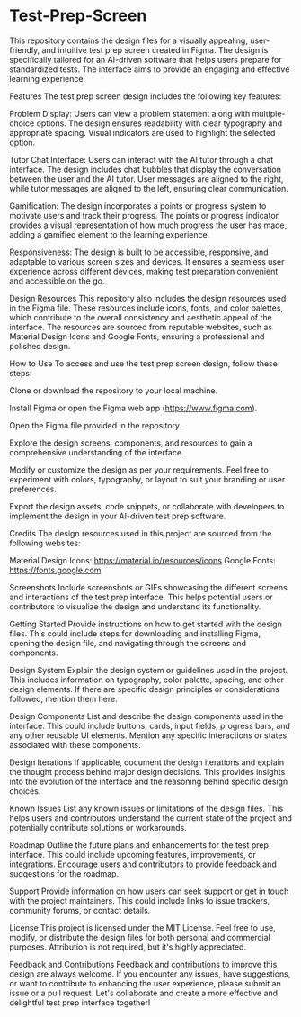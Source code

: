 # Test-Prep-Screen

This repository contains the design files for a visually appealing, user-friendly, and intuitive test prep screen created in Figma. The design is specifically tailored for an AI-driven software that helps users prepare for standardized tests. The interface aims to provide an engaging and effective learning experience.

Features
The test prep screen design includes the following key features:

Problem Display: Users can view a problem statement along with multiple-choice options. The design ensures readability with clear typography and appropriate spacing. Visual indicators are used to highlight the selected option.

Tutor Chat Interface: Users can interact with the AI tutor through a chat interface. The design includes chat bubbles that display the conversation between the user and the AI tutor. User messages are aligned to the right, while tutor messages are aligned to the left, ensuring clear communication.

Gamification: The design incorporates a points or progress system to motivate users and track their progress. The points or progress indicator provides a visual representation of how much progress the user has made, adding a gamified element to the learning experience.

Responsiveness: The design is built to be accessible, responsive, and adaptable to various screen sizes and devices. It ensures a seamless user experience across different devices, making test preparation convenient and accessible on the go.

Design Resources
This repository also includes the design resources used in the Figma file. These resources include icons, fonts, and color palettes, which contribute to the overall consistency and aesthetic appeal of the interface. The resources are sourced from reputable websites, such as Material Design Icons and Google Fonts, ensuring a professional and polished design.

How to Use
To access and use the test prep screen design, follow these steps:

Clone or download the repository to your local machine.

Install Figma or open the Figma web app (https://www.figma.com).

Open the Figma file provided in the repository.

Explore the design screens, components, and resources to gain a comprehensive understanding of the interface.

Modify or customize the design as per your requirements. Feel free to experiment with colors, typography, or layout to suit your branding or user preferences.

Export the design assets, code snippets, or collaborate with developers to implement the design in your AI-driven test prep software.

Credits
The design resources used in this project are sourced from the following websites:

Material Design Icons: https://material.io/resources/icons
Google Fonts: https://fonts.google.com

Screenshots
Include screenshots or GIFs showcasing the different screens and interactions of the test prep interface. This helps potential users or contributors to visualize the design and understand its functionality.

Getting Started
Provide instructions on how to get started with the design files. This could include steps for downloading and installing Figma, opening the design file, and navigating through the screens and components.

Design System
Explain the design system or guidelines used in the project. This includes information on typography, color palette, spacing, and other design elements. If there are specific design principles or considerations followed, mention them here.

Design Components
List and describe the design components used in the interface. This could include buttons, cards, input fields, progress bars, and any other reusable UI elements. Mention any specific interactions or states associated with these components.

Design Iterations
If applicable, document the design iterations and explain the thought process behind major design decisions. This provides insights into the evolution of the interface and the reasoning behind specific design choices.

Known Issues
List any known issues or limitations of the design files. This helps users and contributors understand the current state of the project and potentially contribute solutions or workarounds.

Roadmap
Outline the future plans and enhancements for the test prep interface. This could include upcoming features, improvements, or integrations. Encourage users and contributors to provide feedback and suggestions for the roadmap.

Support
Provide information on how users can seek support or get in touch with the project maintainers. This could include links to issue trackers, community forums, or contact details.

License
This project is licensed under the MIT License. Feel free to use, modify, or distribute the design files for both personal and commercial purposes. Attribution is not required, but it's highly appreciated.

Feedback and Contributions
Feedback and contributions to improve this design are always welcome. If you encounter any issues, have suggestions, or want to contribute to enhancing the user experience, please submit an issue or a pull request. Let's collaborate and create a more effective and delightful test prep interface together!
